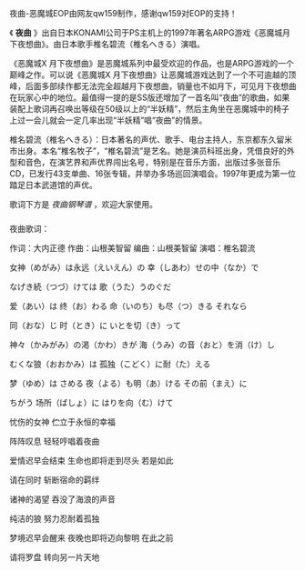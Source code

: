 

夜曲-恶魔城EOP由网友qw159制作，感谢qw159对EOP的支持！

《 **夜曲** 》出自日本KONAMI公司于PS主机上的1997年著名ARPG游戏《恶魔城月下夜想曲》。由日本歌手椎名碧流（椎名へきる）演唱。

《恶魔城X 月下夜想曲》是恶魔城系列中最受欢迎的作品，也是ARPG游戏的一个巅峰之作。可以说《恶魔城X
月下夜想曲》让恶魔城游戏达到了一个不可逾越的顶峰，后面多部续作都无法完全超越月下夜想曲，销量也不如月下，可见月下夜想曲在玩家心中的地位。最值得一提的是SS版还增加了一首名叫“夜曲”的歌曲，如果装配上歌词再召唤出等级在50级以上的“半妖精”，然后主角坐在恶魔城中的椅子上过一会儿就会一定几率出现“半妖精”唱“夜曲”的情景。

椎名碧流（椎名へきる）：日本著名的声优、歌手、电台主持人，东京都东久留米市出身。本名“椎名牧子”，“椎名碧流”是艺名。她是演员科班出身，凭借良好的外型和音色，在演艺界和声优界闯出名号，特别是在音乐方面，出版过多张音乐CD，已发行43支单曲、16张专辑，并举办多场巡回演唱会。1997年更成为第一位踏足日本武道馆的声优。

歌词下方是 _夜曲钢琴谱_ ，欢迎大家使用。

###  
夜曲歌词：

作词：大内正德 作曲：山根美智留 编曲：山根美智留 演唱：椎名碧流  
  

女神（めがみ）は永远（えいえん）の 幸（しあわ）せの中（なか）で

なげき続（つづ）けては 歌（うた）うのぐだ

爱（あい）は 终（お）わる 命（いのち）も尽（つ）きる それなら

同（おな）じ 时（とき）に いとを切（き）って

神々（かみがみ）の渇（かわ）きが 海（うみ）の音（おと）を消（け）し

むくな狼（おおかみ）は 孤独（こどく）に耐（た）える

梦（ゆめ）は さめる 夜（よる）も明（あ）ける その前（まえ）に

ちがう 场所（ばしょ）に はりを向（む）けて  
  
  
  
忧伤的女神 伫立于永恒的幸福

阵阵叹息 轻轻哼唱着夜曲

爱情迟早会结束 生命也即将走到尽头 若是如此

请在同时 斩断宿命的羁绊

诸神的渴望 吞没了海浪的声音

纯洁的狼 努力忍耐着孤独

梦境迟早会醒来 夜晚也即将迈向黎明 在此之前

请将罗盘 转向另一片天地

